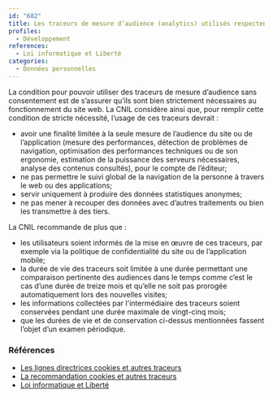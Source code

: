 ```yaml
---
id: "602"
title: Les traceurs de mesure d’audience (analytics) utilisés respectent les recommendations de la CNIL (Commission nationale de l’informatique et des libertés)
profiles:
  - Développement
references:
  - Loi informatique et Liberté
categories:
  - Données personnelles
---
```


La condition pour pouvoir utiliser des traceurs de mesure d’audience sans consentement est de s’assurer qu’ils sont bien strictement nécessaires au fonctionnement du site web. La CNIL considère ainsi que, pour remplir cette condition de stricte nécessité, l’usage de ces traceurs devrait :
* avoir une finalité limitée à la seule mesure de l’audience du site ou de l’application (mesure des performances, détection de problèmes de navigation, optimisation des performances techniques ou de son ergonomie, estimation de la puissance des serveurs nécessaires, analyse des contenus consultés), pour le compte de l’éditeur;
* ne pas permettre le suivi global de la navigation de la personne à travers le web ou des applications;
* servir uniquement à produire des données statistiques anonymes;
* ne pas mener à recouper des données avec d’autres traitements ou bien les transmettre à des tiers.

La CNIL recommande de plus que :
* les utilisateurs soient informés de la mise en œuvre de ces traceurs, par exemple via la politique de confidentialité du site ou de l’application mobile;
* la durée de vie des traceurs soit limitée à une durée permettant une comparaison pertinente des audiences dans le temps comme c’est le cas d’une durée de treize mois et qu’elle ne soit pas prorogée automatiquement lors des nouvelles visites;
* les informations collectées par l'intermédiaire des traceurs soient conservées pendant une durée maximale de vingt-cinq mois;
* que les durées de vie et de conservation ci-dessus mentionnées fassent l’objet d’un examen périodique.



### Références

*   [Les lignes directrices cookies et autres traceurs](https://circulaire.legifrance.gouv.fr/jorf/id/JORFTEXT000042388179)
*   [La recommandation cookies et autres traceurs](https://circulaire.legifrance.gouv.fr/jorf/id/JORFTEXT000042388197)
*   [Loi informatique et Liberté](https://www.legifrance.gouv.fr/loda/id/JORFTEXT000000886460)
